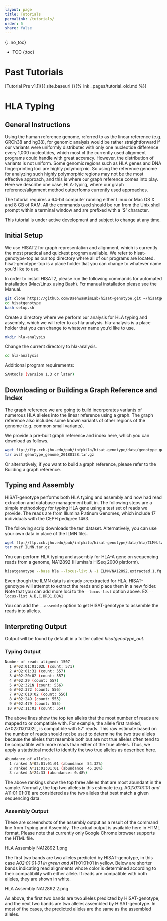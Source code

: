 ```yaml
---
layout: page
title: Tutorials
permalink: /tutorials/
order: 5
share: false
---
```


{: .no_toc}

- TOC
{:toc}

# Past Tutorials

[Tutorial Pre v1.1]({{ site.baseurl }}{% link _pages/tutorial_old.md %})

# HLA Typing
## General Instructions
Using the human reference genome, referred to as the linear reference (e.g. GRCh38 and hg38), for genomic analysis would be rather straightforward if our variants were uniformly distributed with only one nucleotide difference every 1,000 nucleotides, which most of the currently used alignment programs could handle with great accuracy. However, the distribution of variants is not uniform. Some genomic regions such as HLA genes and DNA fingerprinting loci are highly polymorphic. So using the reference genome for analyzing such highly polymorphic regions may not be the most effective approach, and this is where our graph reference comes into play. Here we describe one case, HLA-typing, where our graph reference/alignment method outperforms currently used approaches.

The tutorial requires a 64-bit computer running either Linux or Mac OS X and 8 GB of RAM. All the commands used should be run from the Unix shell prompt within a terminal window and are prefixed with a '$' character.

This tutorial is under active development and subject to change at any time.

## Initial Setup
We use HISAT2 for graph representation and alignment, which is currently the most practical and quickest program available. We refer to hisat-genotype-top as our top directory where all of our programs are located. hisat-genotype-top is a place holder that you can change to whatever name you’d like to use.

In order to install HISAT2, please run the following commands for automated installation (Mac/Linux using Bash). For manual installation please see the Manual.

```bash
git clone https://github.com/DaehwanKimLab/hisat-genotype.git ~/hisatgenotype
cd hisatgenotype
bash setup.sh
```

Create a directory where we perform our analysis for HLA typing and assembly, which we will refer to as hla-analysis. hla-analysis is a place holder that you can change to whatever name you’d like to use.

```bash
mkdir hla-analysis
```

Change the current directory to hla-analysis.

```bash
cd hla-analysis
```

Additional program requirements:

```bash
SAMtools (version 1.3 or later)
```

## Downloading or Building a Graph Reference and Index
The graph reference we are going to build incorporates variants of numerous HLA alleles into the linear reference using a graph. The graph reference also includes some known variants of other regions of the genome (e.g. common small variants).

We provide a pre-built graph reference and index here, which you can download as follows.

```bash
wget ftp://ftp.ccb.jhu.edu/pub/infphilo/hisat-genotype/data/genotype_genome_20180128.tar.gz
tar xvzf genotype_genome_20180128.tar.gz
```

Or alternatively, if you want to build a graph reference, please refer to the Building a graph reference.

## Typing and Assembly
HISAT-genotype performs both HLA typing and assembly and now had read extraction and database management built in. The following steps are a simple methodology for typing HLA gene using a test set of reads we provide. The reads are from Illumina Platinum Genomes, which include 17 individuals with the CEPH pedigree 1463.

The following scrip downloads the test dataset. Alternatively, you can use your own data in place of the ILMN files.

```bash
wget ftp://ftp.ccb.jhu.edu/pub/infphilo/hisat-genotype/data/hla/ILMN.tar.gz
tar xvzf ILMN.tar.gz
```

You can perform HLA typing and assembly for HLA-A gene on sequencing reads from a genome, NA12892 (Illumina's HiSeq 2000 platform).

```bash
hisatgenotype --base hla --locus-list A -1 ILMN/NA12892.extracted.1.fq.gz -2 ILMN/NA12892.extracted.2.fq.gz
```

Even though the ILMN data is already preextracted for HLA, HISAT-genotype will attempt to extract the reads and place them in a new folder. Note that you can add more loci to the `--locus-list` option above. EX `--locus-list A,B,C,DRB1,DQA1`

You can add the `--assembly` option to get HISAT-genotype to assemble the reads into alleles.

## Interpreting Output
Output will be found by default in a folder called *hisatgenotype_out*.
### Typing Output
```bash
Number of reads aligned: 1507
  1 A*02:01:01:02L (count: 571)
  2 A*02:01:31 (count: 557)
  3 A*02:20:02 (count: 557)
  4 A*02:29 (count: 557)
  5 A*02:321N (count: 556)
  6 A*02:372 (count: 556)
  7 A*02:610:02 (count: 556)
  8 A*02:249 (count: 555)
  9 A*02:479 (count: 555)
 10 A*02:11:01 (count: 554)
```

The above lines show the top ten alleles that the most number of reads are mapped to or compatible with. For example, the allele first ranked, A*02:01:01:02L, is compatible with 571 reads. This raw estimate based on the number of reads should not be used to determine the two true alleles because the alleles that resemble both but are not true alleles often tend to be compatible with more reads than either of the true alleles. Thus, we apply a statistical model to identify the two true alleles as described here.

```bash
Abundance of alleles
  1 ranked A*02:01:01:01 (abundance: 54.32%)
  2 ranked A*11:01:01:01 (abundance: 45.20%)
  3 ranked A*24:33 (abundance: 0.48%)
```

The above rankings show the top three alleles that are most abundant in the sample. Normally, the top two alleles in this estimate (e.g. A*02:01:01:01 and A*11:01:01:01) are considered as the two alleles that best match a given sequencing data.

### Assembly Output
These are screenshots of the assembly output as a result of the command line from Typing and Assembly. The actual output is available here in HTML format. Please note that currently only Google Chrome browser supports the HTML file.

HLA Assembly NA12892 1.png

The first two bands are two alleles predicted by HISAT-genotype, in this case A*02:01:01:01 in green and A*11:01:01:01 in yellow. Below are shorter bands indicating read alignments whose color is determined according to their compatibility with either allele. If reads are compatible with both alleles, they are shown in white.

HLA Assembly NA12892 2.png

As above, the first two bands are two alleles predicted by HISAT-genotype, and the next two bands are two alleles assembled by HISAT-genotype. In most of the cases, the predicted alleles are the same as the assembled alleles.
